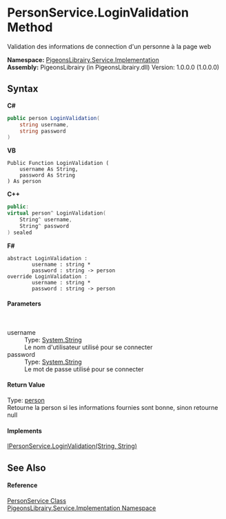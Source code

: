# PersonService.LoginValidation Method 
 

Validation des informations de connection d'un personne à la page web

**Namespace:**&nbsp;<a href="61ea8cdd-bbb0-4640-7fbb-d4c259f85123">PigeonsLibrairy.Service.Implementation</a><br />**Assembly:**&nbsp;PigeonsLibrairy (in PigeonsLibrairy.dll) Version: 1.0.0.0 (1.0.0.0)

## Syntax

**C#**<br />
``` C#
public person LoginValidation(
	string username,
	string password
)
```

**VB**<br />
``` VB
Public Function LoginValidation ( 
	username As String,
	password As String
) As person
```

**C++**<br />
``` C++
public:
virtual person^ LoginValidation(
	String^ username, 
	String^ password
) sealed
```

**F#**<br />
``` F#
abstract LoginValidation : 
        username : string * 
        password : string -> person 
override LoginValidation : 
        username : string * 
        password : string -> person 
```


#### Parameters
&nbsp;<dl><dt>username</dt><dd>Type: <a href="http://msdn2.microsoft.com/en-us/library/s1wwdcbf" target="_blank">System.String</a><br />Le nom d'utilisateur utilisé pour se connecter</dd><dt>password</dt><dd>Type: <a href="http://msdn2.microsoft.com/en-us/library/s1wwdcbf" target="_blank">System.String</a><br />Le mot de passe utilisé pour se connecter</dd></dl>

#### Return Value
Type: <a href="a9ed19a7-a394-5e30-cca4-a3883320ea27">person</a><br />Retourne la person si les informations fournies sont bonne, sinon retourne null

#### Implements
<a href="639e5f67-0803-bc40-581d-30e0eb63a66c">IPersonService.LoginValidation(String, String)</a><br />

## See Also


#### Reference
<a href="82db3e61-d364-71e0-875c-84718078065b">PersonService Class</a><br /><a href="61ea8cdd-bbb0-4640-7fbb-d4c259f85123">PigeonsLibrairy.Service.Implementation Namespace</a><br />